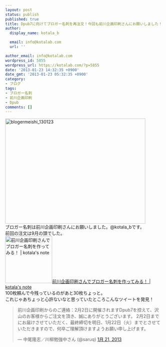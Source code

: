 ```yaml
---
layout: post
status: publish
published: true
title: Dpub7に向けてブロガー名刺を再注文！今回も前川企画印刷さんにお願いしました！
author:
  display_name: kotala_b

  email: info@kotalab.com
  url: ''

author_email: info@kotalab.com
wordpress_id: 5855
wordpress_url: https://kotalab.com/?p=5855
date: '2013-01-23 14:32:35 +0900'
date_gmt: '2013-01-23 05:32:35 +0900'
category:
- ブログ
tags:
- ブロガー名刺
- 前川企画印刷
- Dpub
comments: []
---
```

<p><a href="https://kotalab.com/wp-content/uploads/blogermeishi_130123.jpg" target="_blank"><img src="https://kotalab.com/wp-content/uploads/blogermeishi_130123-448x336.jpg" alt="blogermeishi_130123" width="448" height="336" class="alignnone size-large wp-image-5857" /></a><br />
ブロガー名刺は前川企画印刷さんにお願いしました。@kotala_bです。<br />
前回の注文は9月の頭でした。<br />
<a href="https://kotalab.com/meishi-maekawa" target="_blank"><img  class="alignleft" src="https://kotalab.com/wp-content/uploads/meisi_120906.jpg" alt="前川企画印刷さんでブロガー名刺を作ってみる！ | kotala's note" width="150" /></a><a href="https://kotalab.com/meishi-maekawa" target="_blank">前川企画印刷さんでブロガー名刺を作ってみる！ | kotala's note</a><br style="clear:both;" />100枚頼んで今残っているのがあと30枚ちょっと。<br />
これじゃあちょっと心許ないなと思っていたところこんなツイートを発見！</p>
<blockquote class="twitter-tweet" lang="ja"><p>前川企画印刷からのご連絡：2月2日に開催されますDpub7を控えて、沢山のお客様からご注文を頂き、誠にありがとうございます。 2月2日までにお届けさせていただく、最終締切を明日、1月22日（火）までとさせていただきますので、何卒ご理解頂けますようお願い申し上げます。</p>
<p>&mdash; 中尾隆志／川柳勉強中さん (@saruq) <a href="https://twitter.com/saruq/status/293275399780171776">1月 21, 2013</a></p></blockquote>
<p><script async src="//platform.twitter.com/widgets.js" charset="utf-8"><br />
急いで再注文したのでした。<br />
<!--more--></p>
<h2>前回と同じ前川企画印刷さんを選んだ理由</h2>
<p>今回も前川企画印刷にブロガー名刺を注文しました。<br />
僕がまた前川企画印刷さんにお願いした理由はなんといってもサービスの良さ！<br />
そして封筒に一言添えられたメッセージがあること！<br />
Gunosyのまとめ記事が届いた時にも感じましたが<br />
<a href="https://kotalab.com/gunosy-matome" target="_blank"><img  class="alignleft" src="https://kotalab.com/wp-content/uploads/gunosy_20121109.png" alt="何気ない一言が嬉しい！Gunosyから2012年のまとめが届いた！ | kotala's note" width="150" /></a><a href="https://kotalab.com/gunosy-matome" target="_blank">何気ない一言が嬉しい！Gunosyから2012年のまとめが届いた！ | kotala's note</a><br style="clear:both;" />こういう一言があるのとないのじゃ全然印象が違います！<br />
自分もこういう心遣いの出来る人間になりたいと思います。<br />
▼ブロガー名刺の注文はこちらから<br />
<a href="http://www.kobe-maekawa.co.jp/products/bloger.html" target="_blank"><img  class="alignleft" src="http://capture.heartrails.com/150x130?http://www.kobe-maekawa.co.jp/products/bloger.html" alt="ブロガー名刺／有限会社 前川企画印刷（神戸市兵庫区）" width="150" height="130" /></a><a href="http://www.kobe-maekawa.co.jp/products/bloger.html" target="_blank">ブロガー名刺／有限会社 前川企画印刷（神戸市兵庫区）</a><a href="http://b.hatena.ne.jp/entry/http://www.kobe-maekawa.co.jp/products/bloger.html" target="_blank"><img border="0" src="http://b.hatena.ne.jp/entry/image/http://www.kobe-maekawa.co.jp/products/bloger.html" alt="" /></a><br style="clear:both;" /><br />
▼ブログもあります！<br />
<a href="http://blog.goo.ne.jp/batacchi/e/f81808a384944befed668cab7a8c3993" target="_blank"><img  class="alignleft" src="http://capture.heartrails.com/150x130?http://blog.goo.ne.jp/batacchi/e/f81808a384944befed668cab7a8c3993" alt="ブロガー名刺、送料込みで１０００円じゃすと！ - 川柳をこよなく愛する明石のタコ" width="150" height="130" /></a><a href="http://blog.goo.ne.jp/batacchi/e/f81808a384944befed668cab7a8c3993" target="_blank">ブロガー名刺、送料込みで１０００円じゃすと！ - 川柳をこよなく愛する明石のタコ</a><a href="http://b.hatena.ne.jp/entry/http://blog.goo.ne.jp/batacchi/e/f81808a384944befed668cab7a8c3993" target="_blank"><img border="0" src="http://b.hatena.ne.jp/entry/image/http://blog.goo.ne.jp/batacchi/e/f81808a384944befed668cab7a8c3993" alt="" /></a><br style="clear:both;" /></p>
